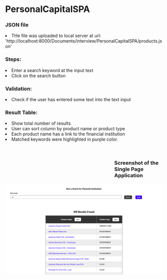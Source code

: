 # PersonalCapitalSPA
<h3>JSON file</h3>
<li>THe file was uploaded to local server at url: 'http://localhost:8000/Documents/interview/PersonalCapitalSPA/products.json'</li>

<h3>Steps:</h3>
<li>Enter a search keyword at the input text</li>
<li>Click on the search button</li>

<h3>Validation: </h3>
<li>Check if the user has entered some text into the text input</li>

<h3>Result Table:</h3>
<li>Show total number of results</li>
<li>User can sort column by product name or product type</li>
<li>Each product name has a link to the financial institution</li>
<li>Matched keywords were highlighted in purple color.</li><br><br>
<h3 style="margin-left:350px">Screenshot of the Single Page Application</h3>

![Screenshot of the single page application ](/image_SPA.png "Screenshot")
